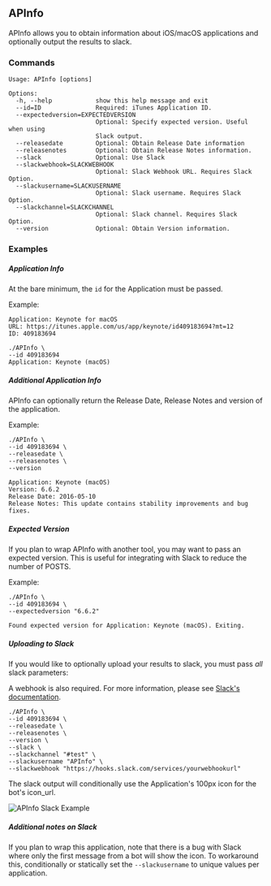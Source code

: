 ## APInfo

APInfo allows you to obtain information about iOS/macOS applications and optionally output the results to slack.

### Commands
```
Usage: APInfo [options]

Options:
  -h, --help            show this help message and exit
  --id=ID               Required: iTunes Application ID.
  --expectedversion=EXPECTEDVERSION
                        Optional: Specify expected version. Useful when using
                        Slack output.
  --releasedate         Optional: Obtain Release Date information
  --releasenotes        Optional: Obtain Release Notes information.
  --slack               Optional: Use Slack
  --slackwebhook=SLACKWEBHOOK
                        Optional: Slack Webhook URL. Requires Slack Option.
  --slackusername=SLACKUSERNAME
                        Optional: Slack username. Requires Slack Option.
  --slackchannel=SLACKCHANNEL
                        Optional: Slack channel. Requires Slack Option.
  --version             Optional: Obtain Version information.
```
### Examples
##### Application Info
At the bare minimum, the `id` for the Application must be passed.

Example:
```
Application: Keynote for macOS
URL: https://itunes.apple.com/us/app/keynote/id409183694?mt=12
ID: 409183694

./APInfo \
--id 409183694
Application: Keynote (macOS)
```

##### Additional Application Info
APInfo can optionally return the Release Date, Release Notes and version of the application.

Example:
```
./APInfo \
--id 409183694 \
--releasedate \
--releasenotes \
--version

Application: Keynote (macOS)
Version: 6.6.2
Release Date: 2016-05-10
Release Notes: This update contains stability improvements and bug fixes.
```
##### Expected Version
If you plan to wrap APInfo with another tool, you may want to pass an expected version. This is useful for integrating with Slack to reduce the number of POSTS.

Example:
```
./APInfo \
--id 409183694 \
--expectedversion "6.6.2"

Found expected version for Application: Keynote (macOS). Exiting.
```

##### Uploading to Slack
If you would like to optionally upload your results to slack, you must pass _all_ slack parameters:

A webhook is also required. For more information, please see [Slack's documentation](https://api.slack.com/incoming-webhooks).
```
./APInfo \
--id 409183694 \
--releasedate \
--releasenotes \
--version \
--slack \
--slackchannel "#test" \
--slackusername "APInfo" \
--slackwebhook "https://hooks.slack.com/services/yourwebhookurl"
```

The slack output will conditionally use the Application's 100px icon for the bot's icon_url.

![APInfo Slack Example](https://github.com/erikng/scripts/raw/master/AppInfo/APInfo.png)

##### Additional notes on Slack
If you plan to wrap this application, note that there is a bug with Slack where only the first message from a bot will show the icon. To workaround this, conditionally or statically set the `--slackusername` to unique values per application.
